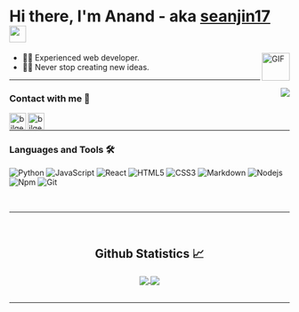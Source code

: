 # Hi there, I'm Anand - aka [seanjin17][website] <img width="30px" src="https://media.tenor.com/images/3b388fe03da271d2674faf85eb7c3fcd/tenor.gif" />

<img align="right" alt="GIF" height="50px" src="https://media.giphy.com/media/du3J3cXyzhj75IOgvA/giphy.gif" />


- 👨‍💻 Experienced web developer.
- 💪🏼  Never stop creating new ideas.

---

<img align="right" src="http://estruyf-github.azurewebsites.net/api/VisitorHit?user=seanjin17&countColorcountColor&countColor=%237B1E7B"/>

### Contact with me 📝

[<img align="left" alt="bilgehangecici.site" height="30px" src="https://www.flaticon.com/svg/static/icons/svg/2996/2996826.svg" />][website]

[<img align="left" alt="bilgehangecici | LinkedIn" height="30px" src="https://www.flaticon.com/svg/static/icons/svg/725/725337.svg"/>][linkedin]

<br />

---

### Languages and Tools 🛠 

![Python](http://img.shields.io/badge/-Python-3776AB?style=flat-square&logo=python&logoColor=ffffff)
![JavaScript](https://img.shields.io/badge/-JavaScript-%23F7DF1C?style=flat-square&logo=javascript&logoColor=000000&labelColor=%23F7DF1C&color=%23FFCE5A)
![React](https://img.shields.io/badge/-React-61DAFB?style=flat-square&logo=react&logoColor=ffffff)
![HTML5](https://img.shields.io/badge/-HTML5-%23E44D27?style=flat-square&logo=html5&logoColor=ffffff)
![CSS3](https://img.shields.io/badge/-CSS3-%231572B6?style=flat-square&logo=css3)
![Markdown](https://img.shields.io/badge/-Markdown-000000?style=flat-square&logo=markdown)
![Nodejs](https://img.shields.io/badge/-Nodejs-339933?style=flat-square&logo=Node.js&logoColor=ffffff)
![Npm](https://img.shields.io/badge/-npm-CB3837?style=flat-square&logo=npm)
![Git](https://img.shields.io/badge/-Git-%23F05032?style=flat-square&logo=git&logoColor=%23ffffff)


<br/>

---

<br/>

  <h2 align="center"> Github Statistics 📈 </h2>
  
  <div align="center"> 
     <a href="https://github.com/seanjin17/">
      <img align="center" src="https://github-readme-stats-sigma-five.vercel.app/api?username=seanjin17&show_icons=true&include_all_commits=true&count_private=true&theme=react&line_height=40" />
    </a>
    <a href="https://github.com/seanjin17/">
      <img align="center" src="https://github-readme-stats.vercel.app/api/top-langs/?username=seanjin17&theme=react&line_height=40&hide=css"/>
    </a>
	</div>


<br/>

---
[github]: https://github.com/seanjin17
[website]: https://seanjin17.github.io
[linkedin]: https://www.linkedin.com/in/anandsandilya/
